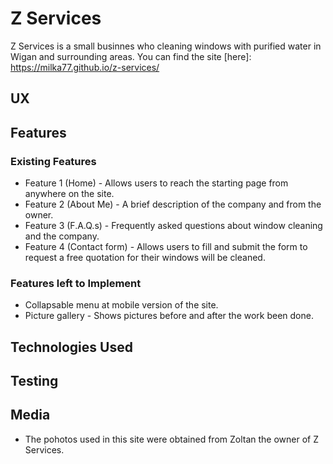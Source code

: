 # Z Services 

Z Services is a small businnes who cleaning windows with purified water in Wigan and surrounding areas. 
You can find the site [here]: https://milka77.github.io/z-services/


## UX



## Features

### Existing Features

* Feature 1 (Home) - Allows users to reach the starting page from anywhere on the site. 
* Feature 2 (About Me) - A brief description of the company and from the owner.
* Feature 3 (F.A.Q.s) - Frequently asked questions about window cleaning and the company.
* Feature 4 (Contact form) - Allows users to fill and submit the form to request a free quotation for their windows will be cleaned.  

### Features left to Implement

* Collapsable menu at mobile version of the site. 
* Picture gallery - Shows pictures before and after the work been done. 

## Technologies Used



## Testing

## Media

* The pohotos used in this site were obtained from Zoltan the owner of Z Services. 


[Click here to see my first milestone project]:https://milka77.github.io/z-services/
